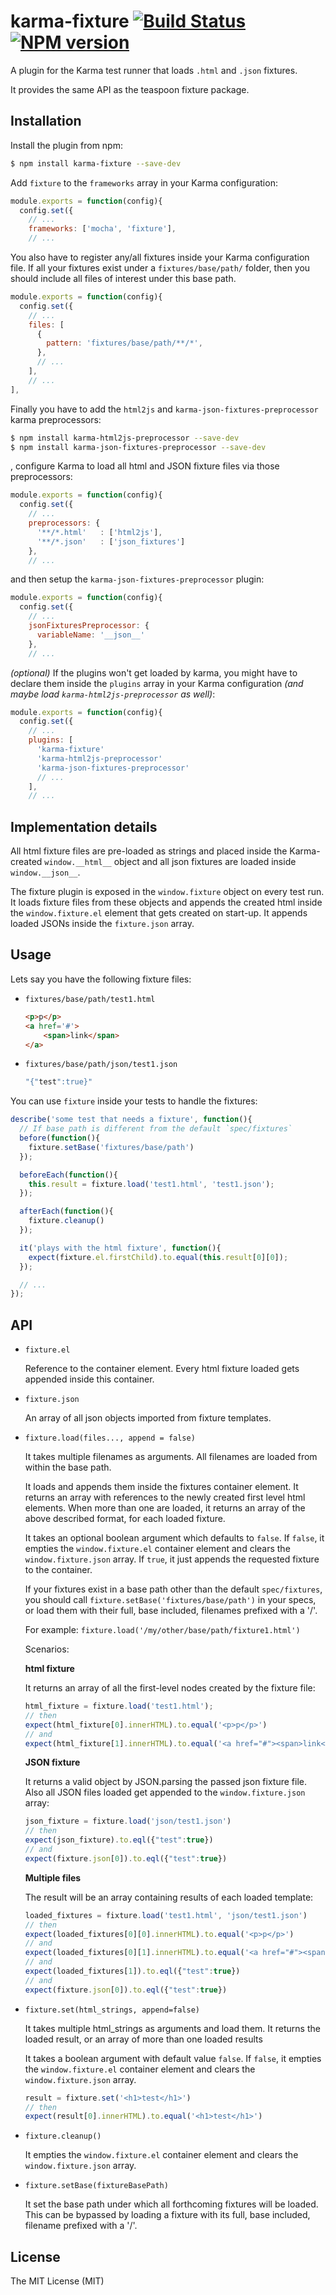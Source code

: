 karma-fixture [![Build Status](https://travis-ci.org/billtrik/karma-fixture.svg?branch=master)](https://travis-ci.org/billtrik/karma-fixture) [![NPM version](https://badge.fury.io/js/karma-fixture.svg)](http://badge.fury.io/js/karma-fixture)
=============

A plugin for the Karma test runner that loads `.html` and `.json` fixtures.

It provides the same API as the teaspoon fixture package.

Installation
------------

Install the plugin from npm:

```sh
$ npm install karma-fixture --save-dev
```

Add `fixture` to the `frameworks` array in your Karma configuration:

```javascript
module.exports = function(config){
  config.set({
    // ...
    frameworks: ['mocha', 'fixture'],
    // ...
```

You also have to register any/all fixtures inside your Karma configuration file.
If all your fixtures exist under a `fixtures/base/path/` folder, then you should include
all files of interest under this base path.


```javascript
module.exports = function(config){
  config.set({
    // ...
    files: [
      {
        pattern: 'fixtures/base/path/**/*',
      },
      // ...
    ],
    // ...
],
```

Finally you have to add the `html2js` and `karma-json-fixtures-preprocessor` karma preprocessors:

```sh
$ npm install karma-html2js-preprocessor --save-dev
$ npm install karma-json-fixtures-preprocessor --save-dev
```

, configure Karma to load all html and JSON fixture files via those preprocessors:

```javascript
module.exports = function(config){
  config.set({
    // ...
    preprocessors: {
      '**/*.html'   : ['html2js'],
      '**/*.json'   : ['json_fixtures']
    },
    // ...
```

and then setup the `karma-json-fixtures-preprocessor` plugin:

```javascript
module.exports = function(config){
  config.set({
    // ...
    jsonFixturesPreprocessor: {
      variableName: '__json__'
    },
    // ...
```

*(optional)* If the plugins won't get loaded by karma, you might have to declare them inside the `plugins` array in your Karma configuration
*(and maybe load `karma-html2js-preprocessor` as well)*:

```javascript
module.exports = function(config){
  config.set({
    // ...
    plugins: [
      'karma-fixture'
      'karma-html2js-preprocessor'
      'karma-json-fixtures-preprocessor'
      // ...
    ],
    // ...
```

Implementation details
-----

All html fixture files are pre-loaded as strings and placed inside the Karma-created `window.__html__` object and all json fixtures are loaded inside 
`window.__json__`.

The fixture plugin is exposed in the `window.fixture` object on every test run.
It loads fixture files from these objects and appends the created html inside the `window.fixture.el` element that gets created on start-up. It appends loaded JSONs inside the `fixture.json` array.


Usage
------

Lets say you have the following fixture files:

- `fixtures/base/path/test1.html`

    ```html
    <p>p</p>
    <a href='#'>
        <span>link</span>
    </a>
    ```

- `fixtures/base/path/json/test1.json`
    ```javascript
    "{"test":true}"
    ```

You can use `fixture` inside your tests to handle the fixtures:


```javascript
describe('some test that needs a fixture', function(){
  // If base path is different from the default `spec/fixtures`
  before(function(){
    fixture.setBase('fixtures/base/path')
  });

  beforeEach(function(){
    this.result = fixture.load('test1.html', 'test1.json');
  });

  afterEach(function(){
    fixture.cleanup()
  });

  it('plays with the html fixture', function(){
    expect(fixture.el.firstChild).to.equal(this.result[0][0]);
  });

  // ...
});
```

API
-------

* `fixture.el`

  Reference to the container element. Every html fixture loaded gets appended inside this container.

* `fixture.json`

  An array of all json objects imported from fixture templates.


* `fixture.load(files..., append = false)`

  It takes multiple filenames as arguments. All filenames are loaded from within the base path.

  It loads and appends them inside the fixtures container element.
  It returns an array with references to the newly created first level html elements.
  When more than one are loaded, it returns an array of the above described format, for each loaded fixture.

  It takes an optional boolean argument which defaults to `false`.
  If `false`, it empties the `window.fixture.el` container element and clears the `window.fixture.json` array.
  If `true`, it just appends the requested fixture to the container.

  If your fixtures exist in a base path other than the default `spec/fixtures`,
  you should call `fixture.setBase('fixtures/base/path')` in your specs, or load them
  with their full, base included, filenames prefixed with a '/'.

  For example: `fixture.load('/my/other/base/path/fixture1.html')`

  Scenarios:

  **html fixture**

  It returns an array of all the first-level nodes created by the fixture file:

  ```javascript
  html_fixture = fixture.load('test1.html');
  // then
  expect(html_fixture[0].innerHTML).to.equal('<p>p</p>')
  // and
  expect(html_fixture[1].innerHTML).to.equal('<a href="#"><span>link</span></a>')
  ```

  **JSON fixture**

  It returns a valid object by JSON.parsing the passed json fixture file.
  Also all JSON files loaded get appended to the `window.fixture.json` array:

  ```javascript
  json_fixture = fixture.load('json/test1.json')
  // then
  expect(json_fixture).to.eql({"test":true})
  // and
  expect(fixture.json[0]).to.eql({"test":true})
  ```

  **Multiple files**

  The result will be an array containing results of each loaded template:

  ```javascript
  loaded_fixtures = fixture.load('test1.html', 'json/test1.json')
  // then
  expect(loaded_fixtures[0][0].innerHTML).to.equal('<p>p</p>')
  // and
  expect(loaded_fixtures[0][1].innerHTML).to.equal('<a href="#"><span>link</span></a>')
  // and
  expect(loaded_fixtures[1]).to.eql({"test":true})
  // and
  expect(fixture.json[0]).to.eql({"test":true})
  ```


* `fixture.set(html_strings, append=false)`

  It takes multiple html_strings as arguments and load them.
  It returns the loaded result, or an array of more than one loaded results

  It takes a boolean argument with default value `false`.
  If `false`, it empties the `window.fixture.el` container element and clears the `window.fixture.json` array.


  ```javascript
  result = fixture.set('<h1>test</h1>')
  // then
  expect(result[0].innerHTML).to.equal('<h1>test</h1>')
  ```

* `fixture.cleanup()`

  It empties the `window.fixture.el` container element and clears the `window.fixture.json` array.

* `fixture.setBase(fixtureBasePath)`

  It set the base path under which all forthcoming fixtures will be loaded.
  This can be bypassed by loading a fixture with its full, base included, filename prefixed with a '/'.


License
-------

The MIT License (MIT)
